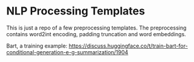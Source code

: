 # NLP Processing Templates
This is just a repo of a few preprocessing templates. The preprocessing contains word2int encoding, padding truncation and word embeddings.

Bart, a training example:
https://discuss.huggingface.co/t/train-bart-for-conditional-generation-e-g-summarization/1904
